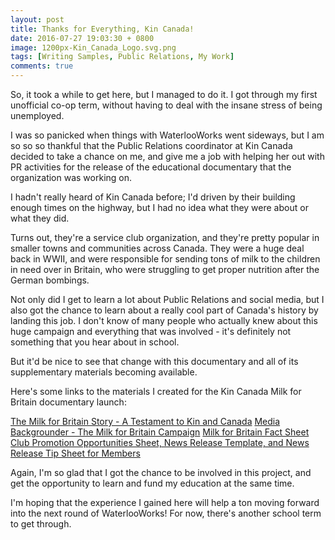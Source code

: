 ```yaml
---
layout: post
title: Thanks for Everything, Kin Canada!
date: 2016-07-27 19:03:30 + 0800
image: 1200px-Kin_Canada_Logo.svg.png
tags: [Writing Samples, Public Relations, My Work]
comments: true
---
```

So, it took a while to get here, but I managed to do it. I got through my first unofficial co-op term, without having to deal with the insane stress of being unemployed.

I was so panicked when things with WaterlooWorks went sideways, but I am so so so thankful that the Public Relations coordinator at Kin Canada decided to take a chance on me, and give me a job with helping her out with PR activities for the release of the educational documentary that the organization was working on.

I hadn't really heard of Kin Canada before; I'd driven by their building enough times on the highway, but I had no idea what they were about or what they did.

Turns out, they're a service club organization, and they're pretty popular in smaller towns and communities across Canada. They were a huge deal back in WWII, and were responsible for sending tons of milk to the children in need over in Britain, who were struggling to get proper nutrition after the German bombings.

Not only did I get to learn a lot about Public Relations and social media, but I also got the chance to learn about a really cool part of Canada's history by landing this job. I don't know of many people who actually knew about this huge campaign and everything that was involved - it's definitely not something that you hear about in school.

But it'd be nice to see that change with this documentary and all of its supplementary materials becoming available.

Here's some links to the materials I created for the Kin Canada Milk for Britain documentary launch:

[The Milk for Britain Story - A Testament to Kin and Canada](http://www.kincanada.ca/files/www/Milk_for_Britain/The_Milk_for_Britain_Story.pdf)
[Media Backgrounder - The Milk for Britain Campaign](http://www.kincanada.ca/files/www/Milk_for_Britain/Milk_for_Britain_-_Media_Backgrounder.pdf)
[Milk for Britain Fact Sheet](../assets/Milk_for_Britain_Fact_Sheet_-_Kin_Canada_20160729.pdf)
[Club Promotion Opportunities Sheet, News Release Template, and News Release Tip Sheet for Members](http://www.kincanada.ca/resource-library?parent_id=655)

Again, I'm so glad that I got the chance to be involved in this project, and get the opportunity to learn and fund my education at the same time.

I'm hoping that the experience I gained here will help a ton moving forward into the next round of WaterlooWorks! For now, there's another school term to get through.
